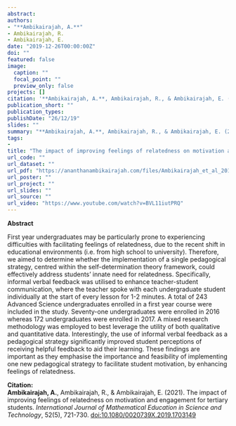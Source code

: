 ```yaml
---
abstract: 
authors:
- "**Ambikairajah, A.**"
- Ambikairajah, R.
- Ambikairajah, E.
date: "2019-12-26T00:00:00Z"
doi: ""
featured: false
image:
  caption: ""
  focal_point: ""
  preview_only: false
projects: []
citation: '**Ambikairajah, A.**, Ambikairajah, R., & Ambikairajah, E. (2021). The impact of improving feelings of relatedness on motivation and engagement for tertiary students. *International Journal of Mathematical Education in Science and Technology*, 52(5), 721-730. [doi:10.1080/0020739X.2019.1703149](https://doi.org/10.1080/0020739X.2019.1703149)'
publication_short: ""
publication_types: 
publishDate: "26/12/19"
slides: ""
summary: "**Ambikairajah, A.**, Ambikairajah, R., & Ambikairajah, E. (2021). The impact of improving feelings of relatedness on motivation and engagement for tertiary students. *International Journal of Mathematical Education in Science and Technology*, 52(5), 721-730. [doi:10.1080/0020739X.2019.1703149](https://doi.org/10.1080/0020739X.2019.1703149)"
tags:
- 
title: "The impact of improving feelings of relatedness on motivation and engagement for tertiary students"
url_code: ""
url_dataset: ""
url_pdf: "https://ananthanambikairajah.com/files/Ambikairajah_et_al_2019_The_impact_of_IJMEST.pdf"
url_poster: ""
url_project: ""
url_slides: ""
url_source: ""
url_video: "https://www.youtube.com/watch?v=BVL11iutPRQ"
---
```


**Abstract**   

First year undergraduates may be particularly prone to experiencing difficulties with facilitating feelings of relatedness, due to the recent shift in educational environments (i.e. from high school to university). Therefore, we aimed to determine whether the implementation of a single pedagogical strategy, centred within the self-determination theory framework, could effectively address students’ innate need for relatedness. Specifically, informal verbal feedback was utilised to enhance teacher-student communication, where the teacher spoke with each undergraduate student individually at the start of every lesson for 1-2 minutes. A total of 243 Advanced Science undergraduates enrolled in a first year course were included in the study. Seventy-one undergraduates were enrolled in 2016 whereas 172 undergraduates were enrolled in 2017. A mixed research methodology was employed to best leverage the utility of both qualitative and quantitative data. Interestingly, the use of informal verbal feedback as a pedagogical strategy significantly improved student perceptions of receiving helpful feedback to aid their learning. These findings are important as they emphasise the importance and feasibility of implementing one new pedagogical strategy to facilitate student motivation, by enhancing feelings of relatedness.   


**Citation:**    
**Ambikairajah, A.**, Ambikairajah, R., & Ambikairajah, E. (2021). The impact of improving feelings of relatedness on motivation and engagement for tertiary students. *International Journal of Mathematical Education in Science and Technology*, 52(5), 721-730. [doi:10.1080/0020739X.2019.1703149](https://doi.org/10.1080/0020739X.2019.1703149)